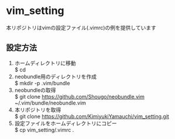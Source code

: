 # vim_setting
本リポジトリはvimの設定ファイル(.vimrc)の例を提供しています

## 設定方法
1. ホームディレクトリに移動  
$ cd  
1. neobundle用のディレクトリを作成  
$ mkdir -p .vim/bundle  
1. neobundleの取得  
$ git clone https://github.com/Shougo/neobundle.vim ~/.vim/bundle/neobundle.vim  
1. 本リポジトリを取得  
$ git clone https://github.com/KimiyukiYamauchi/vim_setting.git  
1. 設定ファイルをホームディレクトリにコピー  
$ cp vim_setting/.vimrc .  
